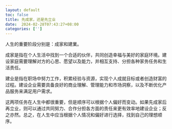```yaml
---
layout: default
toc: false
title: 先成家，还是先立业
date:  2024-02-28T07:43:27+08:00
categories: ['']
---
```


人生的重要阶段分别是：成家和建業。

成家是指在个人生活中找到一个合适的伙伴，共同创造幸福与美好的家庭环境。建设家庭需要理解对方的心思、愿望以及能力，并相互支持、分担各种家务任务和生活责任。

建业是指在职场中努力工作，积累经验与资源，实现个人成就目标或者创造财富的过程。建设企业需要具备良好的商业理解、管理能力和市场洞察，以及不断优化产品服务来满足用户需求。

这两项任务在人生中都很重要，但是顺序可以根据个人偏好而变动。如果先成家后再立业，则可以通过共同努力、合作分担各方面的责任来更有效率地建设企业；反之亦然。总之，在人生中应当根据个人情况和偏好进行选择，找到自己的理想顺序。
